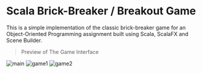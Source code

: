 # Scala Brick-Breaker / Breakout Game
This is a simple implementation of the classic brick-breaker game for an Object-Oriented Programming assignment built using Scala, ScalaFX and Scene Builder.

> Preview of The Game Interface


![main](https://github.com/LesterKoon/UniProjects/assets/77951315/ba743fb5-4338-4116-b14c-d5e1b11e7784)
![game1](https://github.com/LesterKoon/UniProjects/assets/77951315/4d17f1a9-0b11-44a0-b8db-4347b6023301)
![game2](https://github.com/LesterKoon/UniProjects/assets/77951315/a9ed7452-8e86-42a3-95ef-0361dff9f93c)
